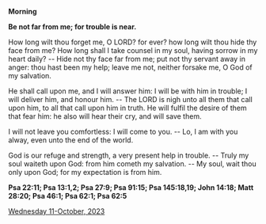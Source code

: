 **Morning**

**Be not far from me; for trouble is near.**
 
How long wilt thou forget me, O LORD? for ever? how long wilt thou hide thy face from me? How long shall I take counsel in my soul, having sorrow in my heart daily? -- Hide not thy face far from me; put not thy servant away in anger: thou hast been my help; leave me not, neither forsake me, O God of my salvation.
 
He shall call upon me, and I will answer him: I will be with him in trouble; I will deliver him, and honour him. -- The LORD is nigh unto all them that call upon him, to all that call upon him in truth. He will fulfil the desire of them that fear him: he also will hear their cry, and will save them.
 
I will not leave you comfortless: I will come to you. -- Lo, I am with you alway, even unto the end of the world.
 
God is our refuge and strength, a very present help in trouble. -- Truly my soul waiteth upon God: from him cometh my salvation. -- My soul, wait thou only upon God; for my expectation is from him.  

**Psa 22:11; Psa 13:1,2; Psa 27:9; Psa 91:15; Psa 145:18,19; John 14:18; Matt 28:20; Psa 46:1; Psa 62:1; Psa 62:5**

[Wednesday 11-October, 2023](https://t.me/daily_light)
